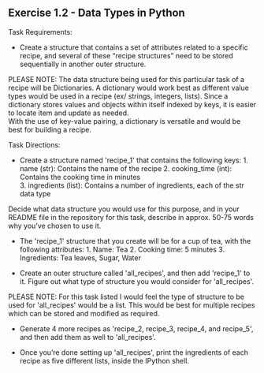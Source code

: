 ## Exercise 1.2 - Data Types in Python

Task Requirements:
  - Create a structure that contains a set of attributes related to a specific recipe, and several of these “recipe structures” need to be stored sequentially in another outer structure.

PLEASE NOTE: The data structure being used for this particular task of a recipe 
             will be Dictionaries.  A dictionary would work best as different 
             value types would be used in a recipe (ex/ strings, integers, 
             lists). Since a dictionary stores values and objects within itself 
             indexed by keys, it is easier to locate item and update as needed.  
             With the use of key-value pairing, a dictionary is versatile and 
             would be best for building a recipe.


Task Directions:
  - Create a structure named 'recipe_1' that contains the following keys:
        1. name (str): Contains the name of the recipe 
        2. cooking_time (int): Contains the cooking time in minutes       
        3. ingredients (list): Contains a number of ingredients, each of the str data type

Decide what data structure you would use for this purpose, and in your README file in the repository for this task, describe in approx. 50-75 words why you’ve chosen to use it.

  - The 'recipe_1' structure that you create will be for a cup of tea, with the following attributes:
        1. Name: Tea
        2. Cooking time: 5 minutes
        3. Ingredients: Tea leaves, Sugar, Water

  - Create an outer structure called 'all_recipes', and then add 'recipe_1' to it. Figure out what type of structure you would consider for 'all_recipes'. 

PLEASE NOTE: For this task listed I would feel the type of structure to be used for 'all_recipes' would be a list.  This would be best for multiple recipes which can be stored and modified as required.

  - Generate 4 more recipes as 'recipe_2, recipe_3, recipe_4, and recipe_5', and then add them as well to 'all_recipes'.

  - Once you’re done setting up 'all_recipes', print the ingredients of each recipe as five different lists, inside the IPython shell.
 

